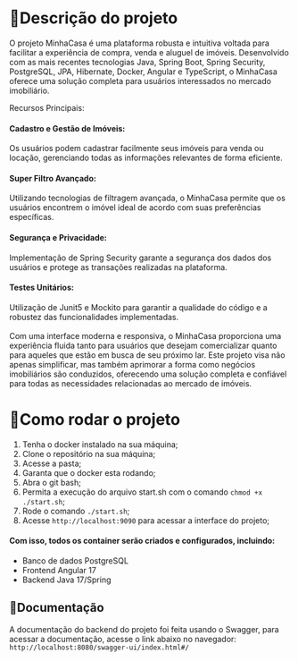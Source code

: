 # 🔹Descrição do projeto
O projeto MinhaCasa é uma plataforma robusta e intuitiva voltada para facilitar a experiência de compra, venda e aluguel de imóveis. Desenvolvido com as mais recentes tecnologias Java, Spring Boot, Spring Security, PostgreSQL, JPA, Hibernate, Docker, Angular e TypeScript, o MinhaCasa oferece uma solução completa para usuários interessados no mercado imobiliário.

Recursos Principais:

#### Cadastro e Gestão de Imóveis: 
Os usuários podem cadastrar facilmente seus imóveis para venda ou locação, gerenciando todas as informações relevantes de forma eficiente.
#### Super Filtro Avançado: 
Utilizando tecnologias de filtragem avançada, o MinhaCasa permite que os usuários encontrem o imóvel ideal de acordo com suas preferências específicas.
#### Segurança e Privacidade: 
Implementação de Spring Security garante a segurança dos dados dos usuários e protege as transações realizadas na plataforma.
#### Testes Unitários: 
Utilização de Junit5 e Mockito para garantir a qualidade do código e a robustez das funcionalidades implementadas.<br><br>
Com uma interface moderna e responsiva, o MinhaCasa proporciona uma experiência fluida tanto para usuários que desejam comercializar quanto para aqueles que estão em busca de seu próximo lar. Este projeto visa não apenas simplificar, mas também aprimorar a forma como negócios imobiliários são conduzidos, oferecendo uma solução completa e confiável para todas as necessidades relacionadas ao mercado de imóveis.
# 🔹Como rodar o projeto
1. Tenha o docker instalado na sua máquina;
2. Clone o repositório na sua máquina;
3. Acesse a pasta;
4. Garanta que o docker esta rodando;
5. Abra o git bash;
6. Permita a execução do arquivo start.sh com o comando `chmod +x ./start.sh`;
7. Rode o comando `./start.sh`;
8. Acesse `http://localhost:9090` para acessar a interface do projeto;

#### Com isso, todos os container serão criados e configurados, incluindo:
* Banco de dados PostgreSQL
* Frontend Angular 17
* Backend Java 17/Spring

## 🔹Documentação
A documentação do backend do projeto foi feita usando o Swagger, para acessar a documentação, acesse o link abaixo no navegador:<br>
`http://localhost:8080/swagger-ui/index.html#/`
